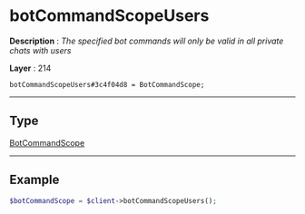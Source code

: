 # botCommandScopeUsers

**Description** : *The specified bot commands will only be valid in all private chats with users*

**Layer** : 214

```tl
botCommandScopeUsers#3c4f04d8 = BotCommandScope;
```

---

## Type

[BotCommandScope](type/BotCommandScope)

---

## Example

```php
$botCommandScope = $client->botCommandScopeUsers();
```